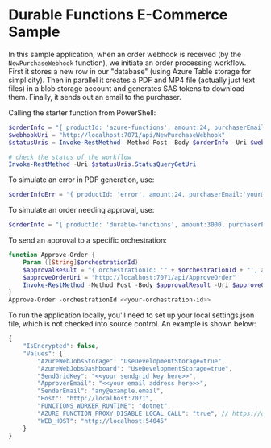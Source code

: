 # Durable Functions E-Commerce Sample

In this sample application, when an order webhook is received (by the `NewPurchaseWebhook` function), we initiate an order processing workflow.
First it stores a new row in our "database" (using Azure Table storage for simplicity). Then in parallel it creates a PDF and MP4 file (actually just text files) in a blob storage account and generates SAS tokens to download them. Finally, it sends out an email to the purchaser. 


Calling the starter function from PowerShell: 

```powershell
$orderInfo = "{ productId: 'azure-functions', amount:24, purchaserEmail:'your@email.com' }"
$webhookUri = "http://localhost:7071/api/NewPurchaseWebhook"
$statusUris = Invoke-RestMethod -Method Post -Body $orderInfo -Uri $webhookUri

# check the status of the workflow
Invoke-RestMethod -Uri $statusUris.StatusQueryGetUri
```

To simulate an error in PDF generation, use:
```powershell
$orderInfoErr = "{ productId: 'error', amount:24, purchaserEmail:'your@email.com' }"
```

To simulate an order needing approval, use:

```powershell
$orderInfo = "{ productId: 'durable-functions', amount:3000, purchaserEmail:'your@email.com' }"
```

To send an approval to a specific orchestration:

```powershell
function Approve-Order {
    Param ([String]$orchestrationId)
    $approvalResult = "{ orchestrationId: '" + $orchestrationId + "', approved:true }"
    $approveOrderUri = "http://localhost:7071/api/ApproveOrder"
    Invoke-RestMethod -Method Post -Body $approvalResult -Uri $approveOrderUri
}
Approve-Order -orchestrationId <<your-orchestration-id>>
```

To run the application locally, you'll need to set up your local.settings.json file, which is not checked into source control. An example is shown below:

```javascript
{
    "IsEncrypted": false,
    "Values": {
        "AzureWebJobsStorage": "UseDevelopmentStorage=true",
        "AzureWebJobsDashboard": "UseDevelopmentStorage=true",
        "SendGridKey": "<<your sendgrid key here>>",
        "ApproverEmail": "<<your email address here>>",
        "SenderEmail": "any@example.email",
        "Host": "http://localhost:7071",
        "FUNCTIONS_WORKER_RUNTIME": "dotnet",
        "AZURE_FUNCTION_PROXY_DISABLE_LOCAL_CALL": "true", // https://github.com/Azure/azure-functions-core-tools/issues/319
        "WEB_HOST": "http://localhost:54045"
    }
}
```